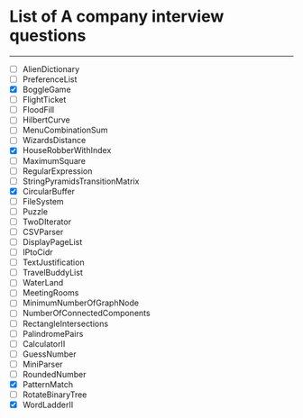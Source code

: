 # List of A company interview questions
---

- [ ] AlienDictionary
- [ ] PreferenceList
- [x] BoggleGame
- [ ] FlightTicket
- [ ] FloodFill
- [ ] HilbertCurve
- [ ] MenuCombinationSum
- [ ] WizardsDistance
- [x] HouseRobberWithIndex
- [ ] MaximumSquare
- [ ] RegularExpression
- [ ] StringPyramidsTransitionMatrix
- [x] CircularBuffer
- [ ] FileSystem
- [ ] Puzzle
- [ ] TwoDIterator
- [ ] CSVParser
- [ ] DisplayPageList
- [ ] IPtoCidr
- [ ] TextJustification
- [ ] TravelBuddyList
- [ ] WaterLand
- [ ] MeetingRooms
- [ ] MinimumNumberOfGraphNode
- [ ] NumberOfConnectedComponents
- [ ] RectangleIntersections
- [ ] PalindromePairs
- [ ] CalculatorII
- [ ] GuessNumber
- [ ] MiniParser
- [ ] RoundedNumber
- [x] PatternMatch
- [ ] RotateBinaryTree
- [x] WordLadderII
